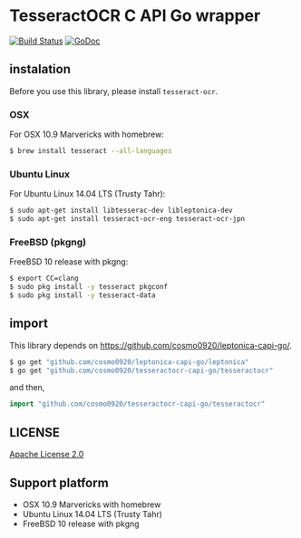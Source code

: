 TesseractOCR C API Go wrapper
===

[![Build Status](https://travis-ci.org/cosmo0920/tesseractocr-capi-go.svg?branch=master)](https://travis-ci.org/cosmo0920/tesseractocr-capi-go) [![GoDoc](https://godoc.org/github.com/cosmo0920/tesseractocr-capi-go/tesseractocr?status.png)](https://godoc.org/github.com/cosmo0920/tesseractocr-capi-go/tesseractocr)

## instalation

Before you use this library, please install `tesseract-ocr`.

### OSX

For OSX 10.9 Marvericks with homebrew:

```bash
$ brew install tesseract --all-languages
```

### Ubuntu Linux

For Ubuntu Linux 14.04 LTS (Trusty Tahr):

```bash
$ sudo apt-get install libtesserac-dev libleptonica-dev
$ sudo apt-get install tesseract-ocr-eng tesseract-ocr-jpn
```

### FreeBSD (pkgng)

FreeBSD 10 release with pkgng:

```bash
$ export CC=clang
$ sudo pkg install -y tesseract pkgconf
$ sudo pkg install -y tesseract-data
```

## import

This library depends on https://github.com/cosmo0920/leptonica-capi-go/.

```bash
$ go get "github.com/cosmo0920/leptonica-capi-go/leptonica"
$ go get "github.com/cosmo0920/tesseractocr-capi-go/tesseractocr"
```

and then,

```go
import "github.com/cosmo0920/tesseractocr-capi-go/tesseractocr"
```

## LICENSE

[Apache License 2.0](LICENSE)

## Support platform

* OSX 10.9 Marvericks with homebrew
* Ubuntu Linux 14.04 LTS (Trusty Tahr)
* FreeBSD 10 release with pkgng
